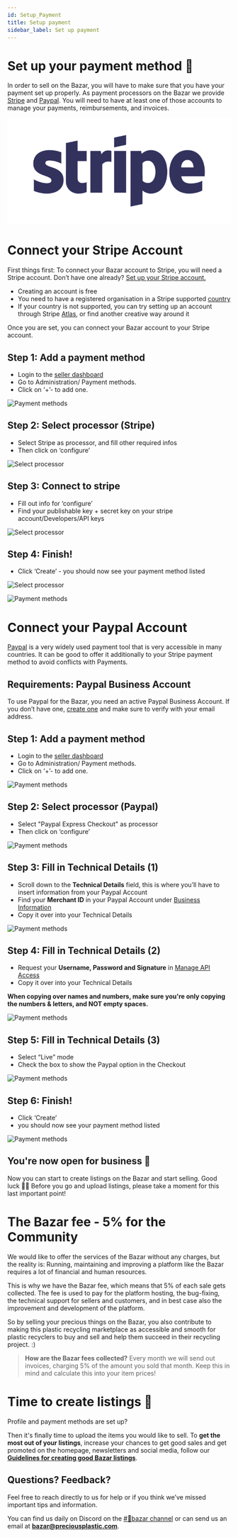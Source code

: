 ```yaml
---
id: Setup_Payment
title: Setup payment
sidebar_label: Set up payment
---
```


<style>
:root {
  --highlight: #f7b77b;
  --hover: #f7b77b;
}
</style>


# Set up your payment method 💸

In order to sell on the Bazar, you will have to make sure that you have your payment set up properly. As payment processors on the Bazar we provide [Stripe](https://stripe.com/en-gb-de) and [Paypal](https://paypal.com/). You will need to have at least one of those accounts to manage your payments, reimbursements, and invoices.


![Payment methods](../assets/Business/Stripelogo.png)

# Connect your Stripe Account

First things first: To connect your Bazar account to Stripe, you will need a Stripe account.
Don’t have one already? [Set up your Stripe account.](https://dashboard.stripe.com/register)

- Creating an account is free
- You need to have a registered organisation in a Stripe supported  [country](https://stripe.com/global)
- If your country is not supported, you can try setting up an account through Stripe [Atlas](https://stripe.com/atlas), or find another creative way around it

Once you are set, you can connect your Bazar account to your Stripe account.


## Step 1: Add a payment method

- Login to the [seller dashboard](https://newbazar.preciousplastic.com/my_admin_panel.php)
- Go to Administration/ Payment methods.
- Click on ‘+’- to add one.

![Payment methods](../assets/Business/Set%20up%20payment-1-payment%20methods.png)


## Step 2: Select processor (Stripe)

- Select Stripe as processor, and fill other required infos
- Then click on ‘configure’

![Select processor](../assets/Business/Set%20up%20payment-2-add%20method.png)


## Step 3: Connect to stripe

- Fill out info for ‘configure’
- Find your publishable key + secret key on your stripe account/Developers/API keys

![Select processor](../assets/Business/Set%20up%20payment-3-Config.png)


## Step 4: Finish!

- Click  ‘Create’ -  you should now see your payment method listed

![Select processor](../assets/Business/Set%20up%20payment-4-create.png) 

![Payment methods](../assets/Business/Paypallogo.png)

# Connect your Paypal Account

[Paypal](https://paypal.com/) is a very widely used payment tool that is very accessible in many countries. It can be good to offer it additionally to your Stripe payment method to avoid conflicts with Payments.

## Requirements: Paypal Business Account
To use Paypal for the Bazar, you need an active Paypal Business Account. 
If you don’t have one, [create one](https://www.paypal.com/bizsignup/#/checkAccount) and make sure to verify with your email address.

## Step 1: Add a payment method

- Login to the [seller dashboard](https://newbazar.preciousplastic.com/my_admin_panel.php)
- Go to Administration/ Payment methods.
- Click on ‘+’- to add one.

![Payment methods](../assets/Business/Set%20up%20payment-1-payment%20methods.png)


## Step 2: Select processor (Paypal)

- Select "Paypal Express Checkout" as processor
- Then click on ‘configure’

![Payment methods](../assets/Business/Set_up_paypal_1.png)

## Step 3: Fill in Technical Details (1)
- Scroll down to the **Technical Details** field, this is where you’ll have to insert information from your Paypal Account
- Find your **Merchant ID** in your Paypal Account under [Business Information](https://www.paypal.com/businessmanage/account/aboutBusiness)
- Copy it over into your Technical Details

![Payment methods](../assets/Business/Set_up_paypal_2.png)

## Step 4: Fill in Technical Details (2)
- Request your **Username, Password and Signature** in [Manage API Access](https://www.paypal.com/businessprofile/mytools/apiaccess/firstparty)
- Copy it over into your Technical Details

**When copying over names and numbers, make sure you're only copying the numbers & letters, and NOT empty spaces.**

![Payment methods](../assets/Business/Set_up_paypal_3.png)

## Step 5: Fill in Technical Details (3)
- Select “Live” mode 
- Check the box to show the Paypal option in the Checkout

![Payment methods](../assets/Business/Set_up_paypal_5.png)

## Step 6: Finish!
- Click  ‘Create’
- you should now see your payment method listed

![Payment methods](../assets/Business/Set_up_paypal_4.png)


## You're now open for business 🎉
Now you can start to create listings on the Bazar and start selling. Good luck 🙌🏼 Before you go and upload listings, please take a moment for this last important point!



# The Bazar fee - 5% for the Community
We would like to offer the services of the Bazar without any charges, but the reality is: Running, maintaining and improving a platform like the Bazar requires a lot of financial and human resources.

This is why we have the Bazar fee, which means that 5% of each sale gets collected.
The fee is used to pay for the platform hosting, the bug-fixing, the technical support for sellers and customers, and in best case also the improvement and development of the platform.

So by selling your precious things on the Bazar, you also contribute to making this plastic recycling marketplace as accessible and smooth for plastic recyclers to buy and sell and help them succeed in their recycling project. :)

> **How are the Bazar fees collected?** Every month we will send out invoices, charging 5% of the amount you sold that month. Keep this in mind and calculate this into your item prices!


# Time to create listings 🎁

Profile and payment methods are set up? 

Then it's finally time to upload the items you would like to sell. To **get the most out of your listings**, increase your chances to get good sales and get promoted on the homepage, newsletters and social media, follow our [**Guidelines for creating good Bazar listings**](https://community.preciousplastic.com/academy/business/Image_Size_Guidelines).

## Questions? Feedback?

Feel free to reach directly to us for help or if you think we’ve missed important tips and information.

You can find us daily on Discord on the [#🛒bazar channel](https://discord.com/channels/586676777334865928/1177318319443939348) or can send us an email at **bazar@preciousplastic.com**.